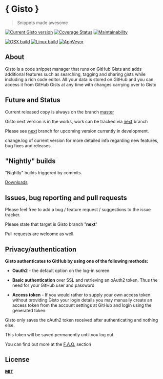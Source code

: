 # { Gisto } 



> Snippets made awesome

[![Current Gisto version](https://img.shields.io/badge/dynamic/json.svg?query=$.version&uri=https://cdn.rawgit.com/Gisto/Gisto/next/package.json&label=version&colorB=3F84A8&style=flat-square)](https://github.com/Gisto/Gisto)
[![Coverage Status](https://coveralls.io/repos/github/Gisto/Gisto/badge.svg?branch=next)](https://coveralls.io/github/Gisto/Gisto?branch=next)
[![Maintainability](https://api.codeclimate.com/v1/badges/cec8aeea35cc30193cb6/maintainability)](https://codeclimate.com/github/Gisto/Gisto/maintainability)

[![OSX build](https://travis-badge-per-job.herokuapp.com/?repo=Gisto/Gisto&job=1&style=flat-square&label=OSX%20build)](https://travis-ci.org/Gisto/Gisto)
[![Linux build](https://travis-badge-per-job.herokuapp.com/?repo=Gisto/Gisto&job=2&style=flat-square&label=Linux%20build)](https://travis-ci.org/Gisto/Gisto)
[![AppVeyor](https://ci.appveyor.com/api/projects/status/tdogyqe0sa10iopb?svg=true&style=flat-square)](https://ci.appveyor.com/project/sanusart/gisto)

## About

Gisto is a code snippet manager that runs on GitHub Gists and adds additional features such as searching, tagging and sharing gists while including a rich code editor. 
All your data is stored on GitHub and you can access it from GitHub Gists at any time with changes carrying over to Gisto

## Future and Status

Current released copy is always on the branch [master]([next](https://github.com/Gisto/Gisto/tree/master))

Gisto next version is in the works, work can be tracked via [next](https://github.com/Gisto/Gisto/tree/next) branch

Please see [next](https://github.com/Gisto/Gisto/tree/next) branch for upcoming version currently in development.

change.log of current version for more detailed info regarding new features, bug fixes and releases.

## "Nightly" builds

"Nightly" builds triggered by commits.

[Downloads](https://gisto-releases.s3.amazonaws.com/index.html)

## Issues, bug reporting and pull requests

Please feel free to add a bug / feature request / suggestions to the issue tracker.

Please state that target is Gisto branch "**next**"

Pull requests are welcome as well.

## Privacy/authentication

**Gisto authenticates to GitHub by using one of the following methods:**

- **Oauth2** - the default option on the log-in screen

- **Basic authentication** over SSL and retrieving an oAuth2 token. Thus the need for your GitHub user and password

- **Access token** - If you would rather to supply your own access token without providing Gisto your login details you may manually create an access token from the account settings at GitHub and login using the generated token 

Gisto only saves the oAuth2 token received after authenticating and nothing else.

This token will be saved permanently until you log out.

You can find out more at the [F.A.Q.](http://www.gistoapp.com/faq/) section


## License

[**MIT**](https://github.com/Gisto/Gisto/blob/master/LICENSE)
